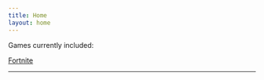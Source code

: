 ```yaml
---
title: Home
layout: home
---
```


Games currently included:

[Fortnite]

----

[^1]: [It can take up to 10 minutes for changes to your site to publish after you push the changes to GitHub](https://docs.github.com/en/pages/setting-up-a-github-pages-site-with-jekyll/creating-a-github-pages-site-with-jekyll#creating-your-site).

[use this template]: https://github.com/just-the-docs/just-the-docs-template/generate
[Fortnite]: https://mskvarci.github.io/index2.html
